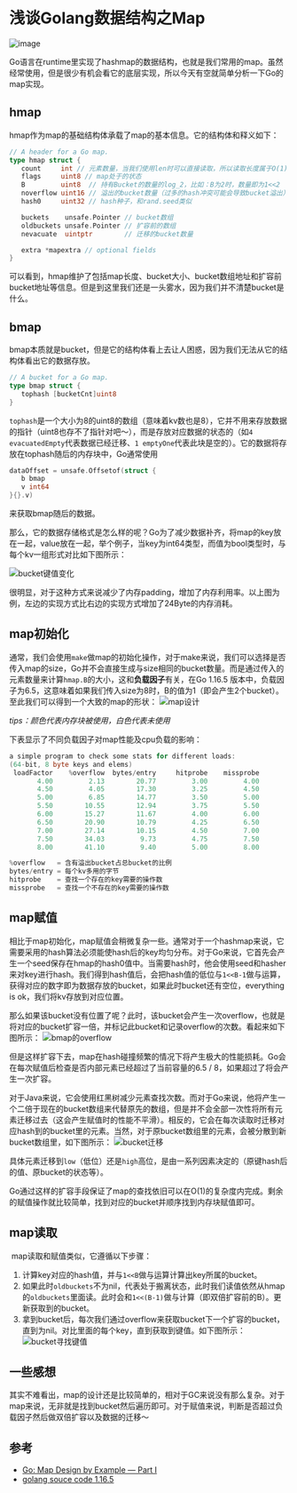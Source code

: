 # 浅谈Golang数据结构之Map

![image](https://user-images.githubusercontent.com/38686456/166622575-6fe97764-db82-4388-81b0-7fc9e991234c.png)

​	Go语言在runtime里实现了hashmap的数据结构，也就是我们常用的map。虽然经常使用，但是很少有机会看它的底层实现，所以今天有空就简单分析一下Go的map实现。

## hmap

​	hmap作为map的基础结构体承载了map的基本信息。它的结构体和释义如下：

```go
// A header for a Go map.
type hmap struct {
   count     int // 元素数量，当我们使用len时可以直接读取，所以读取长度属于O(1)复杂度
   flags     uint8 // map处于的状态
   B         uint8  // 持有Bucket的数量的log_2，比如：B为2时，数量即为1<<2
   noverflow uint16 // 溢出的bucket数量（过多的hash冲突可能会导致bucket溢出）
   hash0     uint32 // hash种子，和rand.seed类似

   buckets    unsafe.Pointer // bucket数组
   oldbuckets unsafe.Pointer // 扩容前的数组
   nevacuate  uintptr        // 迁移的bucket数量

   extra *mapextra // optional fields
}
```

​	可以看到，hmap维护了包括map长度、bucket大小、bucket数组地址和扩容前bucket地址等信息。但是到这里我们还是一头雾水，因为我们并不清楚bucket是什么。

## bmap

​	bmap本质就是bucket，但是它的结构体看上去让人困惑，因为我们无法从它的结构体看出它的数据存放。

```go
// A bucket for a Go map.
type bmap struct {
   tophash [bucketCnt]uint8
}
```
`tophash`是一个大小为8的uint8的数组（意味着kv数也是8），它并不用来存放数据的指针（uint8也存不了指针对吧～），而是存放对应数据的状态的（如`4 evacuatedEmpty`代表数据已经迁移、`1 emptyOne`代表此块是空的）。它的数据将存放在tophash随后的内存块中，Go通常使用

```go
dataOffset = unsafe.Offsetof(struct {
   b bmap
   v int64
}{}.v)
```

来获取bmap随后的数据。

​	那么，它的数据存储格式是怎么样的呢？Go为了减少数据补齐，将map的key放在一起，value放在一起，举个例子，当key为int64类型，而值为bool类型时，与每个kv一组形式对比如下图所示：

![bucket键值变化](https://user-images.githubusercontent.com/38686456/166621208-bfd3c35b-3e37-4a7b-a3b1-b1e351b23c1c.png)

很明显，对于这种方式来说减少了内存padding，增加了内存利用率。以上图为例，左边的实现方式比右边的实现方式增加了24Byte的内存消耗。

## map初始化

​	通常，我们会使用`make`做map的初始化操作，对于make来说，我们可以选择是否传入map的size，Go并不会直接生成与size相同的bucket数量。而是通过传入的元素数量来计算`hmap.B`的大小，这和**负载因子**有关，在Go 1.16.5 版本中，负载因子为6.5，这意味着如果我们传入size为8时，B的值为1（即会产生2个bucket）。至此我们可以得到一个大致的map的形状：
![map设计](https://user-images.githubusercontent.com/38686456/166621218-6b046604-59df-4877-a8f0-5209da5e834d.png)

*tips：颜色代表内存块被使用，白色代表未使用*

下表显示了不同负载因子对map性能及cpu负载的影响：

```go
a simple program to check some stats for different loads:
(64-bit, 8 byte keys and elems)
 loadFactor    %overflow  bytes/entry     hitprobe    missprobe
       4.00         2.13        20.77         3.00         4.00
       4.50         4.05        17.30         3.25         4.50
       5.00         6.85        14.77         3.50         5.00
       5.50        10.55        12.94         3.75         5.50
       6.00        15.27        11.67         4.00         6.00
       6.50        20.90        10.79         4.25         6.50
       7.00        27.14        10.15         4.50         7.00
       7.50        34.03         9.73         4.75         7.50
       8.00        41.10         9.40         5.00         8.00

%overflow   = 含有溢出bucket占总bucket的比例
bytes/entry = 每个kv多用的字节
hitprobe    = 查找一个存在的key需要的操作数
missprobe   = 查找一个不存在的key需要的操作数
```

## map赋值

​	相比于map初始化，map赋值会稍微复杂一些。通常对于一个hashmap来说，它需要采用的hash算法必须能使hash后的key均匀分布。对于Go来说，它首先会产生一个seed保存在hmap的hash0值中。当需要hash时，他会使用seed和hasher来对key进行hash。我们得到hash值后，会把hash值的低位与`1<<B-1`做与运算，获得对应的数字即为数据存放的bucket，如果此时bucket还有空位，everything is ok，我们将kv存放到对应位置。

​	那么如果该bucket没有位置了呢？此时，该bucket会产生一次overflow，也就是将对应的bucket扩容一倍，并标记此bucket和记录overflow的次数。看起来如下图所示：
![bmap的overflow](https://user-images.githubusercontent.com/38686456/166621228-0f1f4cd0-ca50-4635-b6c1-7abd46a4c795.png)

但是这样扩容下去，map在hash碰撞频繁的情况下将产生极大的性能损耗。Go会在每次赋值后检查是否内部元素已经超过了当前容量的6.5 / 8，如果超过了将会产生一次扩容。

​	对于Java来说，它会使用红黑树减少元素查找次数。而对于Go来说，他将产生一个二倍于现在的bucket数组来代替原先的数组，但是并不会全部一次性将所有元素迁移过去（这会产生赋值时的性能不平滑）。相反的，它会在每次读取时迁移对应hash到的bucket里的元素。当然，对于原bucket数组里的元素，会被分散到新bucket数组里，如下图所示：
![bucket迁移](https://user-images.githubusercontent.com/38686456/166621327-6b25c8ce-2a1f-4cc7-81ca-46061377e770.png)

具体元素迁移到`low`（低位）还是`high`高位，是由一系列因素决定的（原键hash后的值、原bucket的状态等）。

​	Go通过这样的扩容手段保证了map的查找依旧可以在O(1)的复杂度内完成。剩余的赋值操作就比较简单，找到对应的bucket并顺序找到内存块赋值即可。

## map读取

​	map读取和赋值类似，它遵循以下步骤：

1. 计算key对应的hash值，并与`1<<B`做与运算计算出key所属的bucket。
2. 如果此时`oldbuckets`不为nil，代表处于搬离状态，此时我们读值依然从hmap的`oldbuckets`里面读。此时会和`1<<(B-1)`做与计算（即双倍扩容前的B）。更新获取到的bucket。
3. 拿到bucket后，每次我们通过overflow来获取bucket下一个扩容的bucket，直到为nil。对比里面的每个key，直到获取到键值。如下图所示：
![bucket寻找键值](https://user-images.githubusercontent.com/38686456/166621492-0bc18578-1407-4cab-8749-9c032654c3f4.png)

## 一些感想

​	其实不难看出，map的设计还是比较简单的，相对于GC来说没有那么复杂。对于map来说，无非就是找到bucket然后遍历即可。对于赋值来说，判断是否超过负载因子然后做双倍扩容以及数据的迁移～

## 参考

- [Go: Map Design by Example — Part I](https://medium.com/a-journey-with-go/go-map-design-by-example-part-i-3f78a064a352)
- [golang souce code 1.16.5](https://github.com/golang/go)

